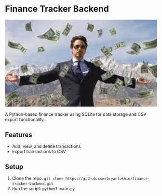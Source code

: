 # Finance Tracker Backend
<img src="wealthy.jpg" width="600" alt="Climber scaling a steep cliff">

A Python-based finance tracker using SQLite for data storage and CSV export functionality.
## Features
- Add, view, and delete transactions
- Export transactions to CSV
## Setup
1. Clone the repo: `git clone https://github.com/bryanlokhim/finance-tracker-backend.git`
2. Run the script: `python3 main.py`
